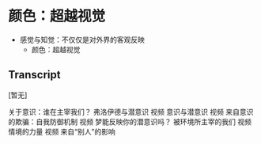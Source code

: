 # 颜色：超越视觉

- 感觉与知觉：不仅仅是对外界的客观反映
  - 颜色：超越视觉


## Transcript

[暂无]

关于意识：谁在主宰我们？
弗洛伊德与潜意识
视频
意识与潜意识
视频
来自意识的欺骗：自我防御机制
视频
梦能反映你的潜意识吗？
被环境所主宰的我们
视频
情境的力量
视频
来自“别人”的影响